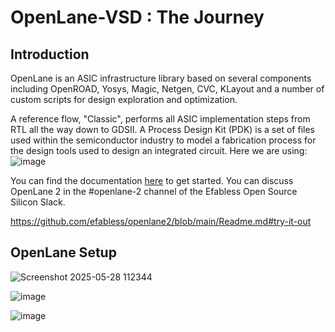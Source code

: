 # OpenLane-VSD : The Journey 

## Introduction
OpenLane is an ASIC infrastructure library based on several components including OpenROAD, Yosys, Magic, Netgen, CVC, KLayout and a number of custom scripts for design exploration and optimization.

A reference flow, "Classic", performs all ASIC implementation steps from RTL all the way down to GDSII.
A Process Design Kit (PDK) is a set of files used within the semiconductor industry to model a fabrication process for the design tools used to design an integrated circuit. Here we are using:  
![image](https://github.com/user-attachments/assets/b731135d-79bc-45c8-b96c-9bc06282ff1c)

You can find the documentation [here](https://openlane2.readthedocs.io/en/latest/getting_started/) to get started. You can discuss OpenLane 2 in the #openlane-2 channel of the Efabless Open Source Silicon Slack.

https://github.com/efabless/openlane2/blob/main/Readme.md#try-it-out


## OpenLane Setup
![Screenshot 2025-05-28 112344](https://github.com/user-attachments/assets/b0d86a27-c753-4c9b-b213-74a1a9e1a05f)

![image](https://github.com/user-attachments/assets/019d217b-2fa7-4262-81ee-741a2803746a)

![image](https://github.com/user-attachments/assets/d61bc839-c071-4e93-9495-638d9bdb6004)

